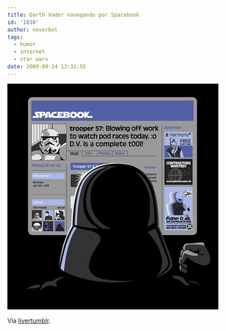 ```yaml
---
title: Darth Vader navegando por Spacebook
id: '1810'
author: neverbot
tags:
  - humor
  - internet
  - star wars
date: 2009-09-14 13:31:55
---
```


[![](./darth-vader-navegando-por-spacebook/tumblr_kpxish1IMc1qzw01to1_500.png)](http://livercake.tumblr.com/post/187306181/ok-thats-it-im-installing-a-firewall-on-the)

Vía [livertumblr](http://livercake.tumblr.com/post/187306181/ok-thats-it-im-installing-a-firewall-on-the).